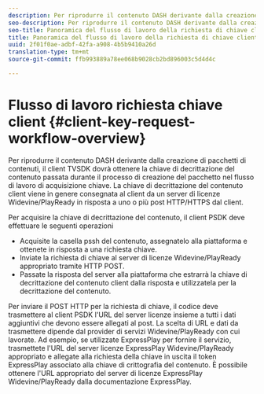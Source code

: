 ```yaml
---
description: Per riprodurre il contenuto DASH derivante dalla creazione di pacchetti di contenuti, il client TVSDK dovrà ottenere la chiave di decrittazione del contenuto passata durante il processo di creazione del pacchetto nel flusso di lavoro di acquisizione chiave. La chiave di decrittazione del contenuto client viene in genere consegnata al client da un server di licenze Widevine/PlayReady in risposta a uno o più post HTTP/HTTPS dal client.
seo-description: Per riprodurre il contenuto DASH derivante dalla creazione di pacchetti di contenuti, il client TVSDK dovrà ottenere la chiave di decrittazione del contenuto passata durante il processo di creazione del pacchetto nel flusso di lavoro di acquisizione chiave. La chiave di decrittazione del contenuto client viene in genere consegnata al client da un server di licenze Widevine/PlayReady in risposta a uno o più post HTTP/HTTPS dal client.
seo-title: Panoramica del flusso di lavoro della richiesta di chiave client
title: Panoramica del flusso di lavoro della richiesta di chiave client
uuid: 2f01f0ae-adbf-42fa-a908-4b5b9410a26d
translation-type: tm+mt
source-git-commit: ffb993889a78ee068b9028cb2bd896003c5d4d4c

---
```



# Flusso di lavoro richiesta chiave client {#client-key-request-workflow-overview}

Per riprodurre il contenuto DASH derivante dalla creazione di pacchetti di contenuti, il client TVSDK dovrà ottenere la chiave di decrittazione del contenuto passata durante il processo di creazione del pacchetto nel flusso di lavoro di acquisizione chiave. La chiave di decrittazione del contenuto client viene in genere consegnata al client da un server di licenze Widevine/PlayReady in risposta a uno o più post HTTP/HTTPS dal client.

Per acquisire la chiave di decrittazione del contenuto, il client PSDK deve effettuare le seguenti operazioni

* Acquisite la casella pssh del contenuto, assegnatelo alla piattaforma e ottenete in risposta a una richiesta chiave.
* Inviate la richiesta di chiave al server di licenze Widevine/PlayReady appropriato tramite HTTP POST.
* Passate la risposta del server alla piattaforma che estrarrà la chiave di decrittazione del contenuto client dalla risposta e utilizzatela per la decrittazione del contenuto.

Per inviare il POST HTTP per la richiesta di chiave, il codice deve trasmettere al client PSDK l&#39;URL del server licenze insieme a tutti i dati aggiuntivi che devono essere allegati al post. La scelta di URL e dati da trasmettere dipende dal provider di servizi Widevine/PlayReady con cui lavorate. Ad esempio, se utilizzate ExpressPlay per fornire il servizio, trasmettete l&#39;URL del server licenze ExpressPlay Widevine/PlayReady appropriato e allegate alla richiesta della chiave in uscita il token ExpressPlay associato alla chiave di crittografia del contenuto. È possibile ottenere l&#39;URL appropriato del server di licenze ExpressPlay Widevine/PlayReady dalla documentazione ExpressPlay.